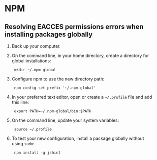# NPM

## Resolving EACCES permissions errors when installing packages globally

1.  Back up your computer.
2.  On the command line, in your home directory, create a directory for global installations:

    ```
     mkdir ~/.npm-global
    ```

3.  Configure npm to use the new directory path:

    ```
     npm config set prefix '~/.npm-global'
    ```

4.  In your preferred text editor, open or create a `~/.profile` file and add this line:

    ```
     export PATH=~/.npm-global/bin:$PATH
    ```

5.  On the command line, update your system variables:

    ```
     source ~/.profile
    ```

6.  To test your new configuration, install a package globally without using `sudo`:

    ```
     npm install -g jshint
    ```

